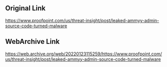 ## Original Link

https://www.proofpoint.com/us/threat-insight/post/leaked-ammyy-admin-source-code-turned-malware

## WebArchive Link

https://web.archive.org/web/20220123115259/https://www.proofpoint.com/us/threat-insight/post/leaked-ammyy-admin-source-code-turned-malware
